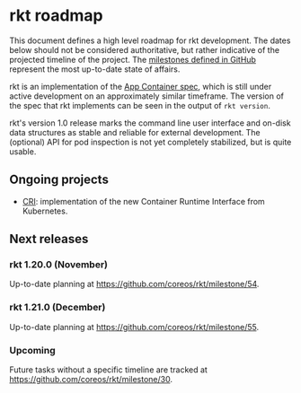 # rkt roadmap

This document defines a high level roadmap for rkt development.
The dates below should not be considered authoritative, but rather indicative of the projected timeline of the project.
The [milestones defined in GitHub](https://github.com/coreos/rkt/milestones) represent the most up-to-date state of affairs.

rkt is an implementation of the [App Container spec](https://github.com/appc/spec), which is still under active development on an approximately similar timeframe.
The version of the spec that rkt implements can be seen in the output of `rkt version`.

rkt's version 1.0 release marks the command line user interface and on-disk data structures as stable and reliable for external development. The (optional) API for pod inspection is not yet completely stabilized, but is quite usable.

## Ongoing projects

- [CRI](https://github.com/coreos/rkt/projects/1): implementation of the new Container Runtime Interface from Kubernetes.

## Next releases

### rkt 1.20.0 (November)

Up-to-date planning at https://github.com/coreos/rkt/milestone/54.

### rkt 1.21.0 (December)

Up-to-date planning at https://github.com/coreos/rkt/milestone/55.

### Upcoming

Future tasks without a specific timeline are tracked at https://github.com/coreos/rkt/milestone/30.
